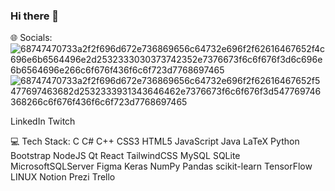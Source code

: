### Hi there 👋
🌐 Socials:![68747470733a2f2f696d672e736869656c64732e696f2f62616467652f4c696e6b6564496e2d2532333030373742352e7376673f6c6f676f3d6c696e6b6564696e266c6f676f436f6c6f723d7768697465](https://github.com/dilero80/dilero80/assets/15899078/2aff5dc1-0384-42a1-bd1a-8a39f49ded78)
![68747470733a2f2f696d672e736869656c64732e696f2f62616467652f5477697463682d2532333931343646462e7376673f6c6f676f3d547769746368266c6f676f436f6c6f723d7768697465](https://github.com/dilero80/dilero80/assets/15899078/39523bcc-2dfb-428b-9533-5bf1cc1f19e4)

LinkedIn Twitch

💻 Tech Stack:
C C# C++ CSS3 HTML5 JavaScript Java LaTeX Python Bootstrap NodeJS Qt React TailwindCSS MySQL SQLite MicrosoftSQLServer Figma Keras NumPy Pandas scikit-learn TensorFlow LINUX Notion Prezi Trello
<!--
**dilero80/dilero80** is a ✨ _special_ ✨ repository because its `README.md` (this file) appears on your GitHub profile.

Here are some ideas to get you started:

- 🔭 I’m currently working on Fullstack WordPress SmartPR 
- 🌱 I’m currently learning Java with Globant University
- 
- 👯 I’m looking to collaborate on ...
- 🤔 I’m looking for help with ...
- 💬 Ask me about ...
- 📫 How to reach me: ...
- 😄 Pronouns: ...
- ⚡ Fun fact: ...
-->
